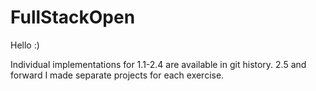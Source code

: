 # FullStackOpen

Hello :)

Individual implementations for 1.1-2.4 are available in git history. 
2.5 and forward I made separate projects for each exercise.
